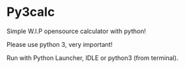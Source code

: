 # Py3calc
Simple W.I.P opensource calculator with python!

Please use python 3, very important!

Run with Python Launcher, IDLE or python3 (from terminal).
